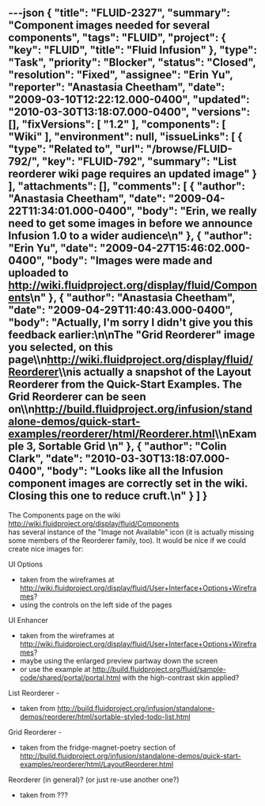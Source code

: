 ---json
{
  "title": "FLUID-2327",
  "summary": "Component images needed for several components",
  "tags": "FLUID",
  "project": {
    "key": "FLUID",
    "title": "Fluid Infusion"
  },
  "type": "Task",
  "priority": "Blocker",
  "status": "Closed",
  "resolution": "Fixed",
  "assignee": "Erin Yu",
  "reporter": "Anastasia Cheetham",
  "date": "2009-03-10T12:22:12.000-0400",
  "updated": "2010-03-30T13:18:07.000-0400",
  "versions": [],
  "fixVersions": [
    "1.2"
  ],
  "components": [
    "Wiki"
  ],
  "environment": null,
  "issueLinks": [
    {
      "type": "Related to",
      "url": "/browse/FLUID-792/",
      "key": "FLUID-792",
      "summary": "List reorderer wiki page requires an updated image"
    }
  ],
  "attachments": [],
  "comments": [
    {
      "author": "Anastasia Cheetham",
      "date": "2009-04-22T11:34:01.000-0400",
      "body": "Erin, we really need to get some images in before we announce Infusion 1.0 to a wider audience\n"
    },
    {
      "author": "Erin Yu",
      "date": "2009-04-27T15:46:02.000-0400",
      "body": "Images were made and uploaded to <http://wiki.fluidproject.org/display/fluid/Components>\n"
    },
    {
      "author": "Anastasia Cheetham",
      "date": "2009-04-29T11:40:43.000-0400",
      "body": "Actually, I'm sorry I didn't give you this feedback earlier:\n\nThe \"Grid Reorderer\" image you selected, on this page\\\n<http://wiki.fluidproject.org/display/fluid/Reorderer>\\\nis actually a snapshot of the Layout Reorderer from the Quick-Start Examples. The Grid Reorderer can be seen on\\\n<http://build.fluidproject.org/infusion/standalone-demos/quick-start-examples/reorderer/html/Reorderer.html>\\\nExample 3, Sortable Grid&#x20;\n"
    },
    {
      "author": "Colin Clark",
      "date": "2010-03-30T13:18:07.000-0400",
      "body": "Looks like all the Infusion component images are correctly set in the wiki. Closing this one to reduce cruft.\n"
    }
  ]
}
---
The Components page on the wiki\
<http://wiki.fluidproject.org/display/fluid/Components>\
has several instance of the "Image not Available" icon (it is actually missing some members of the Reorderer family, too). It would be nice if we could create nice images for:

UI Options

* taken from the wireframes at <http://wiki.fluidproject.org/display/fluid/User+Interface+Options+Wireframes>?
* using the controls on the left side of the pages

UI Enhancer

* taken from the wireframes at <http://wiki.fluidproject.org/display/fluid/User+Interface+Options+Wireframes>?
* maybe using the enlarged preview partway down the screen
* or use the example at <http://build.fluidproject.org/fluid/sample-code/shared/portal/portal.html> with the high-contrast skin applied?

List Reorderer -&#x20;

* taken from <http://build.fluidproject.org/infusion/standalone-demos/reorderer/html/sortable-styled-todo-list.html>

Grid Reorderer -&#x20;

* taken from the fridge-magnet-poetry section of <http://build.fluidproject.org/infusion/standalone-demos/quick-start-examples/reorderer/html/LayoutReorderer.html>

Reorderer (in general)? (or just re-use another one?)

* taken from ???

        